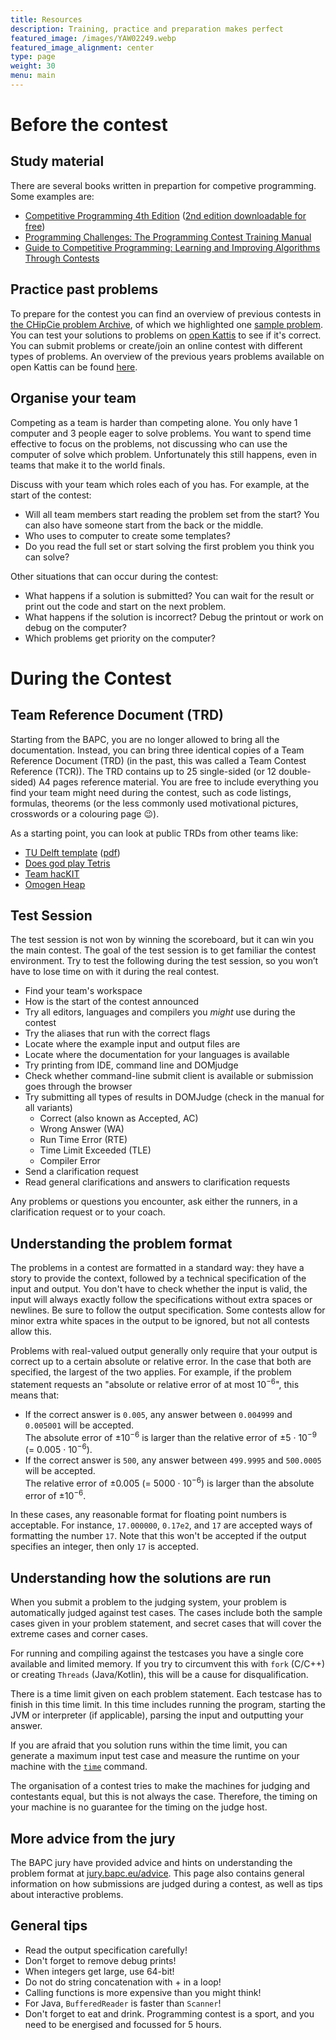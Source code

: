 ```yaml
---
title: Resources
description: Training, practice and preparation makes perfect
featured_image: /images/YAW02249.webp
featured_image_alignment: center
type: page
weight: 30
menu: main
---
```

# Before the contest
## Study material
There are several books written in prepartion for competive programming. Some examples are:
 * [Competitive Programming 4th Edition](https://cpbook.net/) ([2nd edition downloadable for free](https://cpbook.net/details?cp=2))
 * [Programming Challenges: The Programming Contest Training Manual](https://books.google.nl/books/about/Programming_Challenges.html)
 * [Guide to Competitive Programming: Learning and Improving Algorithms Through Contests](https://books.google.nl/books?id=3JbiDwAAQBAJ)

## Practice past problems
To prepare for the contest you can find an overview of previous contests in [the CHipCie problem Archive](/archive),
of which we highlighted one [sample problem](/sample).
You can test your solutions to problems on [open Kattis](https://open.kattis.com/) to see if it's correct.
You can submit problems or create/join an online contest with different types of problems.
An overview of the previous years problems available on open Kattis can be found [here](https://open.kattis.com/problem-sources).

## Organise your team
Competing as a team is harder than competing alone. You only have 1 computer and 3 people eager to solve problems.
You want to spend time effective to focus on the problems, not discussing who can use the computer of solve which problem.
Unfortunately this still happens, even in teams that make it to the world finals.

Discuss with your team which roles each of you has. For example, at the start of the contest:
 * Will all team members start reading the problem set from the start? You can also have someone start from the back or the middle.
 * Who uses to computer to create some templates?
 * Do you read the full set or start solving the first problem you think you can solve?

Other situations that can occur during the contest:
 * What happens if a solution is submitted? You can wait for the result or print out the code and start on the next problem.
 * What happens if the solution is incorrect? Debug the printout or work on debug on the computer?
 * Which problems get priority on the computer?

# During the Contest

## Team Reference Document (TRD)
Starting from the BAPC, you are no longer allowed to bring all the documentation.
Instead, you can bring three identical copies of a Team Reference Document (TRD)
(in the past, this was called a Team Contest Reference (TCR)).
The TRD contains up to 25 single-sided (or 12 double-sided) A4 pages reference material.
You are free to include everything you find your team might need during the contest, such as code listings,
formulas, theorems (or the less commonly used motivational pictures, crosswords or a colouring page 😉️).

As a starting point, you can look at public TRDs from other teams like:
 * [TU Delft template](/resources/tcr-template.zip) ([pdf](/resources/tcr.pdf))
 * [Does god play Tetris](https://github.com/alexjbest/icpc-tcr/blob/master/teamref.pdf)
 * [Team hacKIT](https://github.com/niklasb/tcr/blob/master/tcr.pdf)
 * [Omogen Heap](https://github.com/kth-competitive-programming/kactl/blob/main/kactl.pdf)

## Test Session
The test session is not won by winning the scoreboard, but it can win you the main contest.
The goal of the test session is to get familiar the contest environment. Try to test the following during the test session,
so you won’t have to lose time on with it during the real contest.
 * Find your team's workspace
 * How is the start of the contest announced
 * Try all editors, languages and compilers you *might* use during the contest
 * Try the aliases that run with the correct flags
 * Locate where the example input and output files are
 * Locate where the documentation for your languages is available
 * Try printing from IDE, command line and DOMjudge
 * Check whether command-line submit client is available or submission goes through the browser
 * Try submitting all types of results in DOMJudge (check in the manual for all variants)
   - Correct (also known as Accepted, AC)
   - Wrong Answer (WA)
   - Run Time Error (RTE)
   - Time Limit Exceeded (TLE)
   - Compiler Error
 * Send a clarification request
 * Read general clarifications and answers to clarification requests

Any problems or questions you encounter, ask either the runners, in a clarification request or to your coach.

## Understanding the problem format
The problems in a contest are formatted in a standard way: they have a story to provide the context, followed by a technical specification of the input and output.
You don't have to check whether the input is valid,
the input will always exactly follow the specifications
without extra spaces or newlines.
Be sure to follow the output specification.
Some contests allow for minor extra white spaces in the output to be ignored,
but not all contests allow this.

Problems with real-valued output
generally only require that your output is correct
up to a certain absolute or relative error.
In the case that both are specified, the largest of the two applies.
For example, if the problem statement requests an
"absolute or relative error of at most 10<sup>−6</sup>", this means that:

* If the correct answer is `0.005`, any answer between `0.004999` and `0.005001` will be accepted.<br>
  The absolute error of ±10<sup>−6</sup> is larger than the relative error of ±5 · 10<sup>−9</sup> (= 0.005 · 10<sup>−6</sup>).
* If the correct answer is `500`, any answer between `499.9995` and `500.0005` will be accepted.<br>
  The relative error of ±0.005 (= 5000 · 10<sup>−6</sup>) is larger than the absolute error of ±10<sup>−6</sup>.

In these cases, any reasonable format for floating point numbers is acceptable. For instance, `17.000000`, `0.17e2`, and `17` are accepted ways of formatting the number `17`.
Note that this won't be accepted if the output specifies an integer, then only `17` is accepted.

## Understanding how the solutions are run
When you submit a problem to the judging system, your problem is automatically judged against test cases. The cases include both
the sample cases given in your problem statement, and secret cases that will cover the extreme cases and corner cases.

For running and compiling against the testcases you have a single core available and limited memory. If you try to
circumvent this with `fork` (C/C++) or creating `Threads` (Java/Kotlin), this will be a cause for disqualification.

There is a time limit given on each problem statement. Each testcase has to finish in this time limit. In this time includes
running the program, starting the JVM or interpreter (if applicable), parsing the input and outputting your answer.

If you are afraid that you solution runs within the time limit, you can generate
a maximum input test case and measure the runtime on your machine with the [`time`](https://www.man7.org/linux/man-pages/man1/time.1.html) command.

The organisation of a contest tries to make the machines for judging and contestants equal, but this is not always the case.
Therefore, the timing on your machine is no guarantee for the timing on the judge host.

## More advice from the jury
The BAPC jury have provided advice and hints on understanding the problem format at [jury.bapc.eu/advice](https://jury.bapc.eu/advice/).
This page also contains general information on how submissions are judged during a contest,
as well as tips about interactive problems.

## General tips
 * Read the output specification carefully!
 * Don't forget to remove debug prints!
 * When integers get large, use 64-bit!
 * Do not do string concatenation with + in a loop!
 * Calling functions is more expensive than you might think!
 * For Java, `BufferedReader` is faster than `Scanner`!
 * Don't forget to eat and drink. Programming contest is a sport, and you need to be energised and focussed for 5 hours.

